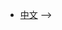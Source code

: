 ﻿[//]: # (* Gitlab)

[//]: # (  * [Alarm Management Backend]&#40;https://gitlab.jp.sbibits.com/AI/aiops/ai-recovery/onealert-system&#41;)

[//]: # (  * [Alarm Management UI]&#40;https://gitlab.jp.sbibits.com/AI/aiops/ai-recovery/onealert-ui&#41;)

[//]: # (  )
[//]: # (  )
[//]: # (<!-- - [En]&#40;/en-us/guide&#41;)
- [中文](/zh-cn/guide) -->


